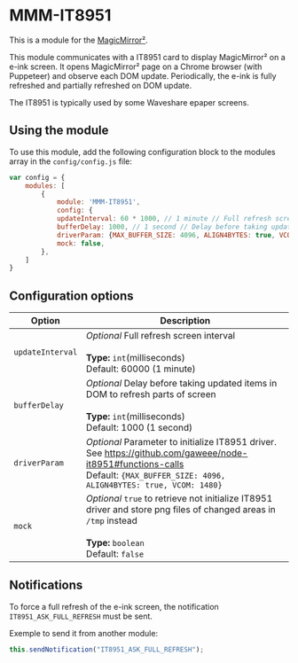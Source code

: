 # MMM-IT8951

This is a module for the [MagicMirror²](https://github.com/MichMich/MagicMirror/).

This module communicates with a IT8951 card to display MagicMirror² on a e-ink screen.
It opens MagicMirror² page on a Chrome browser (with Puppeteer) and observe each DOM update.
Periodically, the e-ink is fully refreshed and partially refreshed on DOM update.

The IT8951 is typically used by some Waveshare epaper screens.

## Using the module

To use this module, add the following configuration block to the modules array in the `config/config.js` file:
```js
var config = {
    modules: [
        {
            module: 'MMM-IT8951',
            config: {
            updateInterval: 60 * 1000, // 1 minute // Full refresh screen
            bufferDelay: 1000, // 1 second // Delay before taking updated items
            driverParam: {MAX_BUFFER_SIZE: 4096, ALIGN4BYTES: true, VCOM: 1480}, // see https://github.com/gaweee/node-it8951#functions-calls
            mock: false,
        },
    ]
}
```

## Configuration options

| Option           | Description
|----------------- |------------
| `updateInterval` | *Optional* Full refresh screen interval <br><br>**Type:** `int`(milliseconds) <br>Default: 60000 (1 minute)
| `bufferDelay`    | *Optional* Delay before taking updated items in DOM to refresh parts of screen <br><br>**Type:** `int`(milliseconds) <br>Default: 1000 (1 second)
| `driverParam`    | *Optional* Parameter to initialize IT8951 driver. See https://github.com/gaweee/node-it8951#functions-calls <br>Default: `{MAX_BUFFER_SIZE: 4096, ALIGN4BYTES: true, VCOM: 1480}`
| `mock`           | *Optional* `true` to retrieve not initialize IT8951 driver and store png files of changed areas in `/tmp` instead<br><br>**Type:** `boolean` <br>Default: `false`

## Notifications

To force a full refresh of the e-ink screen, the notification `IT8951_ASK_FULL_REFRESH` must be sent.

Exemple to send it from another module:
```js
this.sendNotification("IT8951_ASK_FULL_REFRESH");
```

